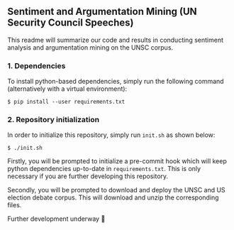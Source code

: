 ## Sentiment and Argumentation Mining (UN Security Council Speeches)

This readme will summarize our code and results in conducting sentiment analysis and argumentation mining on the UNSC corpus.

### 1. Dependencies

To install python-based dependencies, simply run the following command (alternatively with a virtual environment):

```shell
$ pip install --user requirements.txt
```

### 2. Repository initialization

In order to initialize this repository, simply run `init.sh` as shown below:

```shell
$ ./init.sh
```

Firstly, you will be prompted to initialize a pre-commit hook which will keep python dependencies up-to-date in `requirements.txt`. This is only necessary if you are further developing this repository.

Secondly, you will be prompted to download and deploy the UNSC and US election debate corpus. This will download and unzip the corresponding files.

Further development underway :snail:
